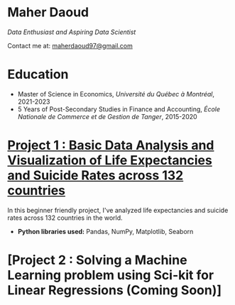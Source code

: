 
# Maher Daoud
*Data Enthusiast and Aspiring Data Scientist*

Contact me at: maherdaoud97@gmail.com

# Education
* Master of Science in Economics, *Université du Québec à Montréal*, 2021-2023
* 5 Years of Post-Secondary Studies in Finance and Accounting, *École Nationale de Commerce et de Gestion de Tanger*, 2015-2020

# [Project 1 : Basic Data Analysis and Visualization of Life Expectancies and Suicide Rates across 132 countries](https://jovian.ai/maherdaoud/myfirstproject)

In this beginner friendly project, I've analyzed life expectancies and suicide rates across 132 countries in the world. 
* **Python libraries used:** Pandas, NumPy, Matplotlib, Seaborn


# [Project 2 : Solving a Machine Learning problem using Sci-kit for Linear Regressions (Coming Soon)]
